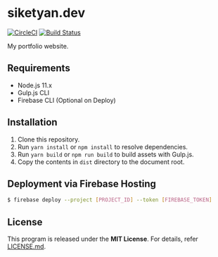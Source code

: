 # siketyan.dev
[![CircleCI](https://circleci.com/gh/Siketyan/siketyan.dev.svg?style=svg)](https://circleci.com/gh/Siketyan/siketyan.dev)
[![Build Status](https://dev.azure.com/siketyan-org/siketyan.dev/_apis/build/status/Siketyan.siketyan.dev?branchName=master)](https://dev.azure.com/siketyan-org/siketyan.dev/_build/latest?definitionId=1&branchName=master)

My portfolio website.

## Requirements
- Node.js 11.x
- Gulp.js CLI
- Firebase CLI (Optional on Deploy)

## Installation
1. Clone this repository.
2. Run `yarn install` or `npm install` to resolve dependencies.
3. Run `yarn build` or `npm run build` to build assets with Gulp.js.
4. Copy the contents in `dist` directory to the document root.

## Deployment via Firebase Hosting
```sh
$ firebase deploy --project [PROJECT_ID] --token [FIREBASE_TOKEN]
```

## License
This program is released under the **MIT License**.
For details, refer [LICENSE.md](LICENSE.md).
